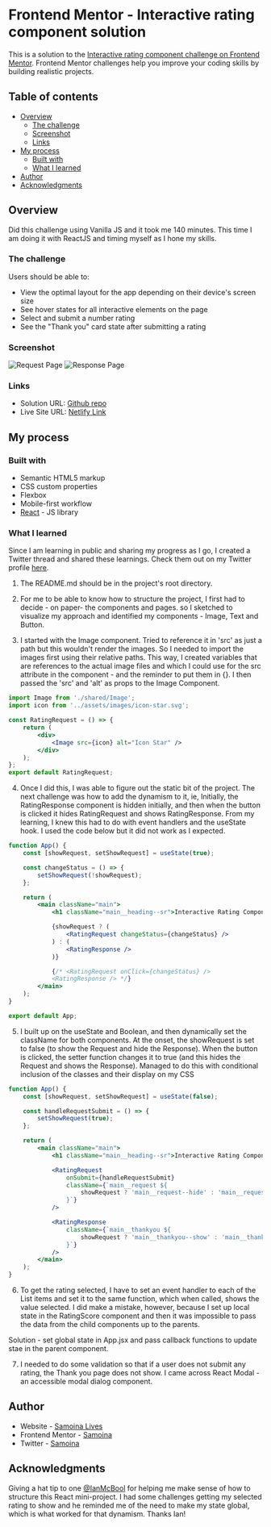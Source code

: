 # Frontend Mentor - Interactive rating component solution

This is a solution to the [Interactive rating component challenge on Frontend Mentor](https://www.frontendmentor.io/challenges/interactive-rating-component-koxpeBUmI). Frontend Mentor challenges help you improve your coding skills by building realistic projects.

## Table of contents

- [Overview](#overview)
  - [The challenge](#the-challenge)
  - [Screenshot](#screenshot)
  - [Links](#links)
- [My process](#my-process)
  - [Built with](#built-with)
  - [What I learned](#what-i-learned)
- [Author](#author)
- [Acknowledgments](#acknowledgments)

## Overview

Did this challenge using Vanilla JS and it took me 140 minutes.
This time I am doing it with ReactJS and timing myself as I hone my skills.

### The challenge

Users should be able to:

- View the optimal layout for the app depending on their device's screen size
- See hover states for all interactive elements on the page
- Select and submit a number rating
- See the "Thank you" card state after submitting a rating

### Screenshot

![Request Page](/src/assets/images/Screenshot%201.png)
![Response Page](/src/assets/images/Screenshot%202.png)

### Links

- Solution URL: [Github repo](https://github.com/samoina/interactive-rating-reactJS)
- Live Site URL: [Netlify Link]()

## My process

### Built with

- Semantic HTML5 markup
- CSS custom properties
- Flexbox
- Mobile-first workflow
- [React](https://reactjs.org/) - JS library

### What I learned

Since I am learning in public and sharing my progress as I go, I created a Twitter thread and shared these learnings. Check them out on my Twitter profile [here](https://twitter.com/Samoina/status/1679441282681241601?s=20).

1. The README.md should be in the project's root directory.

2. For me to be able to know how to structure the project, I first had to decide - on paper- the components and pages. so I sketched to visualize my approach and identified my components - Image, Text and Button.

3. I started with the Image component. Tried to reference it in 'src' as just a path but this wouldn't render the images. So I needed to import the images first using their relative paths. This way, I created variables that are references to the actual image files and which I could use for the src attribute in the component - and the reminder to put them in {}. I then passed the 'src' and 'alt' as props to the Image Component.

```jsx
import Image from './shared/Image';
import icon from '../assets/images/icon-star.svg';

const RatingRequest = () => {
	return (
		<div>
			<Image src={icon} alt="Icon Star" />
		</div>
	);
};
export default RatingRequest;
```

4. Once I did this, I was able to figure out the static bit of the project. The next challenge was how to add the dynamism to it, ie, Initially, the RatingResponse component is hidden initially, and then when the button is clicked it hides RatingRequest and shows RatingResponse. From my learning, I knew this had to do with event handlers and the useState hook. I used the code below but it did not work as I expected.

```jsx
function App() {
	const [showRequest, setShowRequest] = useState(true);

	const changeStatus = () => {
		setShowRequest(!showRequest);
	};

	return (
		<main className="main">
			<h1 className="main__heading--sr">Interactive Rating Component</h1>

			{showRequest ? (
				<RatingRequest changeStatus={changeStatus} />
			) : (
				<RatingResponse />
			)}

			{/* <RatingRequest onClick={changeStatus} />
			<RatingResponse /> */}
		</main>
	);
}

export default App;
```

5. I built up on the useState and Boolean, and then dynamically set the className for both components. At the onset, the showRequest is set to false (to show the Request and hide the Response). When the button is clicked, the setter function changes it to true (and this hides the Request and shows the Response). Managed to do this with conditional inclusion of the classes and their display on my CSS

```jsx
function App() {
	const [showRequest, setShowRequest] = useState(false);

	const handleRequestSubmit = () => {
		setShowRequest(true);
	};

	return (
		<main className="main">
			<h1 className="main__heading--sr">Interactive Rating Component</h1>

			<RatingRequest
				onSubmit={handleRequestSubmit}
				className={`main__request ${
					showRequest ? 'main__request--hide' : 'main__request--show'
				}`}
			/>

			<RatingResponse
				className={`main__thankyou ${
					showRequest ? 'main__thankyou--show' : 'main__thankyou--hide'
				}`}
			/>
		</main>
	);
}
```

6. To get the rating selected, I have to set an event handler to each of the List items and set it to the same function, which when called, shows the value selected. I did make a mistake, however, because I set up local state in the RatingScore component and then it was impossible to pass the data from the child components up to the parents.

Solution - set global state in App.jsx and pass callback functions to update stae in the parent component.

7. I needed to do some validation so that if a user does not submit any rating, the Thank you page does not show. I came across React Modal - an accessible modal dialog component.

## Author

- Website - [Samoina Lives](https://samoinalives.wordpress.com/)
- Frontend Mentor - [Samoina](https://www.frontendmentor.io/profile/samoina)
- Twitter - [Samoina](https://www.twitter.com/samoina)

## Acknowledgments

Giving a hat tip to one [@IanMcBool](https://github.com/IanMcbull) for helping me make sense of how to structure this React mini-project. I had some challenges getting my selected rating to show and he reminded me of the need to make my state global, which is what worked for that dynamism. Thanks Ian!
